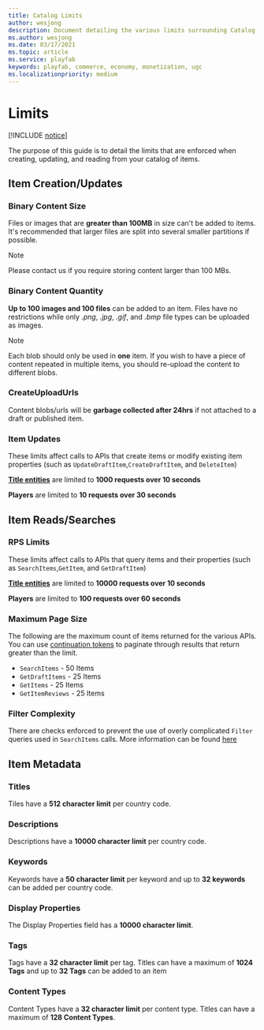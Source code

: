 ```yaml
---
title: Catalog Limits
author: wesjong
description: Document detailing the various limits surrounding Catalog and UGC.
ms.author: wesjong
ms.date: 03/17/2021
ms.topic: article
ms.service: playfab
keywords: playfab, commerce, economy, monetization, ugc
ms.localizationpriority: medium
---
```


# Limits

[!INCLUDE [notice](../../../includes/_economy-release.md)]

The purpose of this guide is to detail the limits that are enforced when creating, updating, and reading from your catalog of items.

## Item Creation/Updates

### Binary Content Size

Files or images that are **greater than 100MB** in size can't be added to items. It's recommended that larger files are split into several smaller partitions if possible.

> [!NOTE]
> Please contact us if you require storing content larger than 100 MBs.

### Binary Content Quantity

**Up to 100 images and 100 files** can be added to an item. Files have no restrictions while only *.png*, *.jpg*, *.gif*, and *.bmp* file types can be uploaded as images.

> [!NOTE]
  > Each blob should only be used in **one** item. If you wish to have a piece of content repeated in multiple items, you should re-upload the content to different blobs.

### CreateUploadUrls

Content blobs/urls will be **garbage collected after 24hrs** if not attached to a draft or published item.

### Item Updates

These limits affect calls to APIs that create items or modify existing item properties (such as `UpdateDraftItem`,`CreateDraftItem`, and `DeleteItem`)

**[Title entities](/gaming/playfab/features/data/entities/#title)** are limited to **1000 requests over 10 seconds**

**Players** are limited to **10 requests over 30 seconds**

## Item Reads/Searches

### RPS Limits

These limits affect calls to APIs that query items and their properties (such as `SearchItems`,`GetItem`, and `GetDraftItem`)

**[Title entities](/gaming/playfab/features/data/entities/#title)** are limited to **10000 requests over 10 seconds**

**Players** are limited to **100 requests over 60 seconds**

### Maximum Page Size

The following are the maximum count of items returned for the various APIs. You can use [continuation tokens](/gaming/playfab/features/economy/ugc/search#continuation-tokens) to paginate through results that return greater than the limit.

* `SearchItems` - 50 Items
* `GetDraftItems` - 25 Items
* `GetItems` - 25 Items
* `GetItemReviews` - 25 Items

### Filter Complexity

There are checks enforced to prevent the use of overly complicated `Filter` queries used in `SearchItems` calls. More information can be found [here](/gaming/playfab/features/economy/ugc/search#limits)

## Item Metadata

### Titles

Tiles have a **512 character limit** per country code.

### Descriptions

Descriptions have a **10000 character limit** per country code.

### Keywords

Keywords have a **50 character limit** per keyword and up to **32 keywords** can be added per country code.

### Display Properties

The Display Properties field has a **10000 character limit**.

### Tags

Tags have a **32 character limit** per tag.
Titles can have a maximum of **1024 Tags** and
up to **32 Tags** can be added to an item

### Content Types

Content Types have a **32 character limit** per content type.
Titles can have a maximum of **128 Content Types**.
